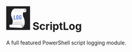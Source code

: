 # ![logo][] ScriptLog

A full featured PowerShell script logging module.

[logo]: https://raw.githubusercontent.com/ThomasNieto/ScriptLog/master/assets/ScriptLog_64.png